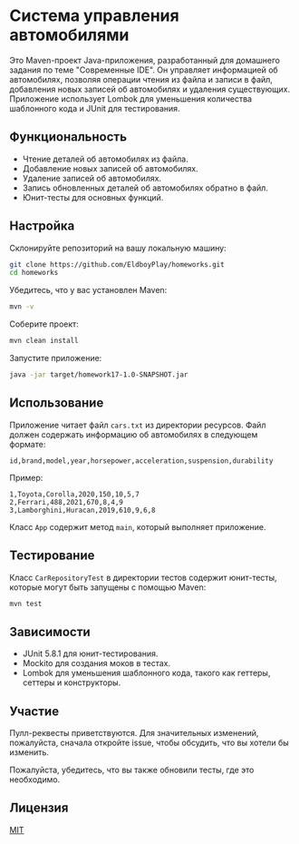 # Система управления автомобилями

Это Maven-проект Java-приложения, разработанный для домашнего задания по теме "Современные IDE". Он управляет информацией об автомобилях, позволяя операции чтения из файла и записи в файл, добавления новых записей об автомобилях и удаления существующих. Приложение использует Lombok для уменьшения количества шаблонного кода и JUnit для тестирования.

## Функциональность

- Чтение деталей об автомобилях из файла.
- Добавление новых записей об автомобилях.
- Удаление записей об автомобилях.
- Запись обновленных деталей об автомобилях обратно в файл.
- Юнит-тесты для основных функций.

## Настройка

Склонируйте репозиторий на вашу локальную машину:

```bash
git clone https://github.com/EldboyPlay/homeworks.git
cd homeworks
```

Убедитесь, что у вас установлен Maven:

```bash
mvn -v
```

Соберите проект:

```bash
mvn clean install
```

Запустите приложение:

```bash
java -jar target/homework17-1.0-SNAPSHOT.jar
```

## Использование

Приложение читает файл `cars.txt` из директории ресурсов. Файл должен содержать информацию об автомобилях в следующем формате:

```
id,brand,model,year,horsepower,acceleration,suspension,durability
```

Пример:

```
1,Toyota,Corolla,2020,150,10,5,7
2,Ferrari,488,2021,670,8,4,9
3,Lamborghini,Huracan,2019,610,9,6,8
```

Класс `App` содержит метод `main`, который выполняет приложение.

## Тестирование

Класс `CarRepositoryTest` в директории тестов содержит юнит-тесты, которые могут быть запущены с помощью Maven:

```bash
mvn test
```

## Зависимости

- JUnit 5.8.1 для юнит-тестирования.
- Mockito для создания моков в тестах.
- Lombok для уменьшения шаблонного кода, такого как геттеры, сеттеры и конструкторы.

## Участие

Пулл-реквесты приветствуются. Для значительных изменений, пожалуйста, сначала откройте issue, чтобы обсудить, что вы хотели бы изменить.

Пожалуйста, убедитесь, что вы также обновили тесты, где это необходимо.

## Лицензия

[MIT](https://choosealicense.com/licenses/mit/)
```